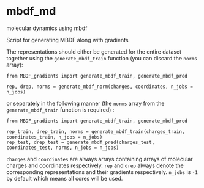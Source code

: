 # mbdf_md
molecular dynamics using mbdf

Script for generating MBDF along with gradients

The representations should either be generated for the entire dataset together using the `generate_mbdf_train` function (you can discard the `norms` array):

```
from MBDF_gradients import generate_mbdf_train, generate_mbdf_pred

rep, drep, norms = generate_mbdf_norm(charges, coordinates, n_jobs = n_jobs)
```

 or separately in the following manner (the `norms` array from the `generate_mbdf_train` function is required) :
 
```
from MBDF_gradients import generate_mbdf_train, generate_mbdf_pred

rep_train, drep_train, norms = generate_mbdf_train(charges_train, coordinates_train, n_jobs = n_jobs)
rep_test, drep_test = generate_mbdf_pred(charges_test, coordinates_test, norms, n_jobs = n_jobs)
```

`charges` and `coordinates` are always arrays containing arrays of molecular charges and coordinates respectively. `rep` and `drep` always denote the corresponding representations and their gradients respectively.
`n_jobs` is `-1` by default which means all cores will be used.
